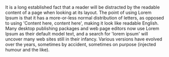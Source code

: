 It is a long established fact that a reader will be distracted by the 
readable content of a page when looking at its layout. The point of 
using Lorem Ipsum is that it has a more-or-less normal distribution of 
letters, as opposed to using 'Content here, content here', making it
look like readable English. Many desktop publishing packages and web 
page editors now use Lorem Ipsum as their default model text, and a 
search for 'lorem ipsum' will uncover many web sites still in their 
infancy. Various versions have evolved over the years, sometimes by
accident, sometimes on purpose (injected humour and the like).